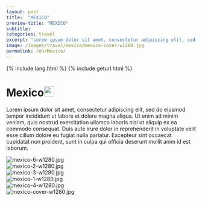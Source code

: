 ```yaml
---
layout: post
title:  "MEXICO"
preview-title: "MEXICO"
subtitle:
categories: travel
excerpt: "Lorem ipsum dolor sit amet, consectetur adipiscing elit, sed do eiusmod tempor incididunt ut labore et dolore magna aliqua" 
image: /images/travel/mexico/mexico-cover-w1280.jpg
permalink: /en/Mexico/
---
```

{% include lang.html %}
{% include geturl.html %}
<div class="dark-grey-bg">
    <div class="container">
        <div class="row">
            <div class="col section ft-white ft-300">
                <h1 class="white-color">Mexico<img class="space" src="{{ '/assets/images/aquarius.png' | prepend: SourceUrl }}" width="27"></h1>
                <p class="white-color ft-300">Lorem ipsum dolor sit amet, consectetur adipiscing elit, sed do eiusmod tempor incididunt ut labore et dolore magna aliqua. Ut enim ad minim veniam, quis nostrud exercitation ullamco laboris nisi ut aliquip ex ea commodo consequat. Duis aute irure dolor in reprehenderit in voluptate velit esse cillum dolore eu fugiat nulla pariatur. Excepteur sint occaecat cupidatat non proident, sunt in culpa qui officia deserunt mollit anim id est laborum.</p>
            </div>
        </div>
    </div>
    <div class="post-gallery">
        <div class="container">
            <div class="row">
                <div class="col">
                    <img src="{{ '/images/travel/mexico/mexico-6-w1280.jpg' | prepend: SourceUrl }}" alt="mexico-6-w1280.jpg">
                </div>
            </div>
            <div class="row">
                <div class="col-md-6">
                    <img src="{{ '/images/travel/mexico/mexico-2-w1280.jpg' | prepend: SourceUrl }}" alt="mexico-2-w1280.jpg">
                </div>
                <div class="col-md-6">
                    <img src="{{ '/images/travel/mexico/mexico-3-w1280.jpg' | prepend: SourceUrl }}" alt="mexico-3-w1280.jpg">
                </div>
            </div>
            <div class="row">
                <div class="col">
                    <img src="{{ '/images/travel/mexico/mexico-1-w1280.jpg' | prepend: SourceUrl }}" alt="mexico-1-w1280.jpg">
                </div>
            </div>
            <div class="row">
                <div class="col-md-6">
                    <img src="{{ '/images/travel/mexico/mexico-4-w1280.jpg' | prepend: SourceUrl }}" alt="mexico-4-w1280.jpg">
                </div>
                <div class="col-md-6">
                    <img src="{{ '/images/travel/mexico/mexico-cover-w1280.jpg' | prepend: SourceUrl }}" alt="mexico-cover-w1280.jpg">
                </div>
            </div>
        </div>
    </div>
</div>
